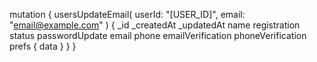 mutation {
    usersUpdateEmail(
        userId: "[USER_ID]",
        email: "email@example.com"
    ) {
        _id
        _createdAt
        _updatedAt
        name
        registration
        status
        passwordUpdate
        email
        phone
        emailVerification
        phoneVerification
        prefs {
            data
        }
    }
}
